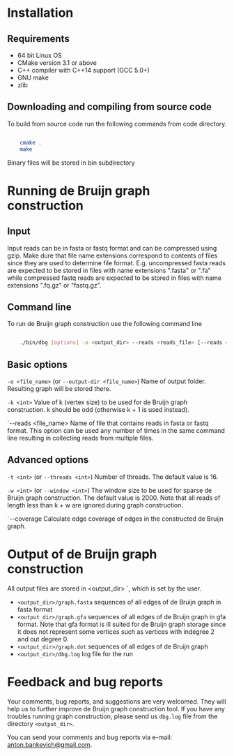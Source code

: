 Installation
=================

Requirements
---------------------

* 64 bit Linux OS
* CMake version 3.1 or above
* C++ compiler with C++14 support (GCC 5.0+)
* GNU make
* zlib


Downloading and compiling from source code
-------------------------------------

To build from source code run the following commands from code directory.


``` bash

    cmake .
    make 
```

Binary files will be stored in bin subdirectory

Running de Bruijn graph construction
=================

Input
-------------------------------------
Input reads can be in fasta or fastq format and can be compressed using gzip.
Make dure that file name extensions correspond to contents of files since they are used to determine file format.
E.g. uncompressed fasta reads are expected to be stored in files with name extensions ".fasta" or ".fa" while compressed fastq reads are expected to be stored in files with name extensions ".fq.gz" or "fastq.gz".

Command line
-------------------------------------
To run de Bruijn graph construction use the following command line

``` bash

    ./bin/dbg [options] -o <output_dir> --reads <reads_file> [--reads <reads_file2> ...] -k <int>
```

## Basic options

`-o <file_name>` (or `--output-dir <file_name>`)
    Name of output folder. Resulting graph will be stored there.

`-k <int>`
    Value of k (vertex size) to be used for de Bruijn graph construction. k should be odd (otherwise k + 1 is used instead).

`--reads <file_name>
    Name of file that contains reads in fasta or fastq format. This option can be used any number of times in the same command line resulting in collecting reads from multiple files.

## Advanced options
`-t <int>` (or `--threads <int>`)
    Number of threads. The default value is 16.

`-w <int>` (or `--window <int>`)
    The window size to be used for sparse de Bruijn graph construction. The default value is 2000. Note that all reads of length less than k + w are ignored during graph construction.
    
`--coverage
    Calculate edge coverage of edges in the constructed de Bruijn graph.

Output of de Bruijn graph construction
=================

All output files are stored in <output_dir> `, which is set by the user.

-   `<output_dir>/graph.fasta` sequences of all edges of de Bruijn graph in fasta format
-   `<output_dir>/graph.gfa` sequences of all edges of de Bruijn graph in gfa format. Note that gfa format is ill suited for de Bruijn graph storage since it does not represent some vertices such as vertices with indegree 2 and out degree 0. 
-   `<output_dir>/graph.dot` sequences of all edges of de Bruijn graph
-   `<output_dir>/dbg.log` log file for the run

Feedback and bug reports
=================

Your comments, bug reports, and suggestions are very welcomed. They will help us to further improve de Bruijn graph construction tool. If you have any troubles running graph construction, please send us `dbg.log` file from the directory `<output_dir>`.

You can send your comments and bug reports via e-mail: <anton.bankevich@gmail.com>.

